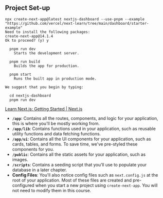 
## Project Set-up

```shell
npx create-next-app@latest nextjs-dashboard --use-pnpm --example "https://github.com/vercel/next-learn/tree/main/dashboard/starter-example"
Need to install the following packages:
create-next-app@14.1.4
Ok to proceed? (y) y
```


```shell
  pnpm run dev
    Starts the development server.

  pnpm run build
    Builds the app for production.

  pnpm start
    Runs the built app in production mode.

We suggest that you begin by typing:

  cd nextjs-dashboard
  pnpm run dev
```

[Learn Next.js: Getting Started | Next.js](https://nextjs.org/learn/dashboard-app/getting-started)

 -   **`/app`**: Contains all the routes, components, and logic for your application, this is where you'll be mostly working from.
 -   **`/app/lib`**: Contains functions used in your application, such as reusable utility functions and data fetching functions.
 -   **`/app/ui`**: Contains all the UI components for your application, such as cards, tables, and forms. To save time, we've pre-styled these components for you.
 -   **`/public`**: Contains all the static assets for your application, such as images.
 -   **`/scripts`**: Contains a seeding script that you'll use to populate your database in a later chapter.
 -   **Config Files**: You'll also notice config files such as `next.config.js` at the root of your application. Most of these files are created and pre-configured when you start a new project using `create-next-app`. You will not need to modify them in this course.